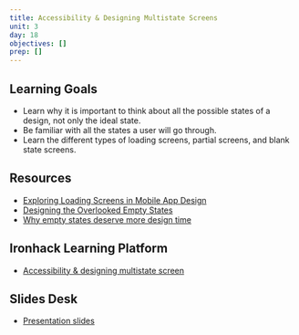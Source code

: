 ```yaml
---
title: Accessibility & Designing Multistate Screens
unit: 3
day: 18
objectives: []
prep: []
---
```

Learning Goals
--------------
- Learn why it is important to think about all the possible states of a design, not only the ideal state.
- Be familiar with all the states a user will go through.
- Learn the different types of loading screens, partial screens, and blank state screens.

Resources
---------

- [Exploring Loading Screens in Mobile App Design](https://1stwebdesigner.com/loading-screens-mobile-app-design/)
- [Designing the Overlooked Empty States](https://www.uxpin.com/studio/blog/ux-best-practices-designing-the-overlooked-empty-states/)
- [Why empty states deserve more design time](https://www.invisionapp.com/inside-design/why-empty-states-deserve-more-design-time/)

Ironhack Learning Platform
--------------------------

- [Accessibility & designing multistate screen](http://learn.ironhack.com/#/learning_unit/7077)

Slides Desk
-----------

- [Presentation slides](https://docs.google.com/presentation/d/1NPXLlGADU8x-GfSzvmf0GBZnN2Smiso5nopJkwTHv3U/edit#slide=id.g4123adfa1f_2_50)
